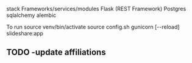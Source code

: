 stack
Frameworks/services/modules
Flask (REST Framework)
Postgres
sqlalchemy 
alembic 


To run
source venv/bin/activate
source config.sh
gunicorn [--reload] slideshare:app


TODO
-update affiliations
-
